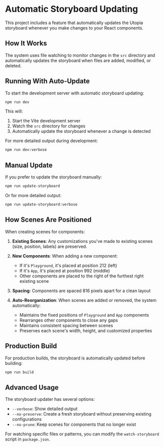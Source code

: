 # Automatic Storyboard Updating

This project includes a feature that automatically updates the Utopia storyboard whenever you make changes to your React components.

## How It Works

The system uses file watching to monitor changes in the `src` directory and automatically updates the storyboard when files are added, modified, or deleted.

## Running With Auto-Update

To start the development server with automatic storyboard updating:

```bash
npm run dev
```

This will:
1. Start the Vite development server
2. Watch the `src` directory for changes
3. Automatically update the storyboard whenever a change is detected

For more detailed output during development:

```bash
npm run dev:verbose
```

## Manual Update

If you prefer to update the storyboard manually:

```bash
npm run update-storyboard
```

Or for more detailed output:

```bash
npm run update-storyboard:verbose
```

## How Scenes Are Positioned

When creating scenes for components:

1. **Existing Scenes**: Any customizations you've made to existing scenes (size, position, labels) are preserved.

2. **New Components**: When adding a new component:
   - If it's `Playground`, it's placed at position 212 (left)
   - If it's `App`, it's placed at position 992 (middle)
   - Other components are placed to the right of the furthest right existing scene

3. **Spacing**: Components are spaced 816 pixels apart for a clean layout

4. **Auto-Reorganization**: When scenes are added or removed, the system automatically:
   - Maintains the fixed positions of `Playground` and `App` components
   - Rearranges other components to close any gaps
   - Maintains consistent spacing between scenes
   - Preserves each scene's width, height, and customized properties

## Production Build

For production builds, the storyboard is automatically updated before building:

```bash
npm run build
```

## Advanced Usage

The storyboard updater has several options:

- `--verbose`: Show detailed output
- `--no-preserve`: Create a fresh storyboard without preserving existing configurations
- `--no-prune`: Keep scenes for components that no longer exist

For watching specific files or patterns, you can modify the `watch-storyboard` script in `package.json`. 